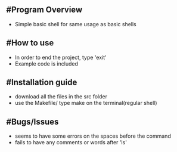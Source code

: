 #Program Overview
---
* Simple basic shell for same usage as basic shells

#How to use
---
* In order to end the project, type 'exit'
* Example code is included

#Installation guide
---
* download all the files in the src folder
* use the Makefile/ type make on the terminal(regular shell)

#Bugs/Issues
---
* seems to have some errors on the spaces before the command
* fails to have any comments or words after 'ls'

